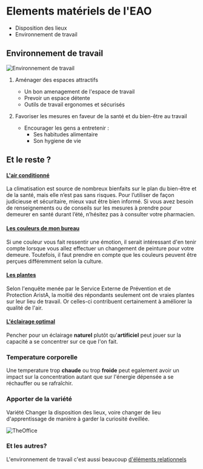 # Elements matériels de l'EAO

* Disposition des lieux
* Environnement de travail

## Environnement de travail

![Environnement de travail](https://media.licdn.com/mpr/mpr/gcrc/dms/image/C4E12AQFzxlT4RnnCZQ/article-cover_image-shrink_720_1280/0?e=2125267200&v=beta&t=3PUgPMGGHzkt1vwx-xgaP6er7HfxNPkgUxnHW45a0iA)

1. Aménager des espaces attractifs
	* Un bon amenagement de l'espace de travail
	* Prevoir un espace détente
 	* Outils de travail ergonomes et sécurisés

2. Favoriser les mesures en faveur de la santé et du bien-être au travail
	* Encourager les gens a entretenir :
		- Ses habitudes alimentaire
		- Son hygiene de vie


## Et le reste ?

#### [L'air conditionné](https://www.jeancoutu.com/sante/conseils-sante/air-climatise-et-effets-sur-la-sante/)

La climatisation est source de nombreux bienfaits sur le plan du bien-être et de la santé, mais elle n’est pas sans risques. Pour l’utiliser de façon judicieuse et sécuritaire, mieux vaut être bien informé. Si vous avez besoin de renseignements ou de conseils sur les mesures à prendre pour demeurer en santé durant l’été, n’hésitez pas à consulter votre pharmacien.

#### [Les couleurs de mon bureau](https://www.multiluminaire.ca/blog/post/l-influence-des-couleurs-sur-notre-humeur/)

Si une couleur vous fait ressentir une émotion, il serait intéressant d'en tenir compte lorsque vous allez effectuer un changement de peinture pour votre demeure. Toutefois, il faut prendre en compte que les couleurs peuvent être perçues différemment selon la culture.

#### [Les plantes](https://references.lesoir.be/article/les-plantes-ont-elles-un-effet-positif-sur-l-environnement-de-travail/)

Selon l'enquête menée par le Service Externe de Prévention et de Protection AristA, la moitié des répondants seulement ont de vraies plantes sur leur lieu de travail. Or celles-ci contribuent certainement à améliorer la qualité de l'air.

#### [L'éclairage optimal](https://references.lesoir.be/article/comment-assurer-un-eclairage-optimal-dans-votre-bureau-/)

Pencher pour un éclairage **naturel** plutôt qu'**artificiel** peut jouer sur la capacité    a se concentrer sur ce que l'on fait.

### Temperature corporelle
Une temperature trop **chaude** ou trop **froide** peut egalement avoir un impact sur la concentration autant que sur l'énergie dépensée a se réchauffer ou se rafraîchir.

### Apporter de la variété
Variété
Changer la disposition des lieux, voire changer de lieu d'apprentissage de manière à garder la curiosité éveillée.

![TheOffice](https://media.giphy.com/media/3QOXS6VCy92rm/giphy.gif)

### Et les autres?

L'environnement de travail c'est aussi beaucoup [d'éléments relationnels](https://github.com/quang-le/exercice-markdown/blob/developpement/Relationnel.md)
